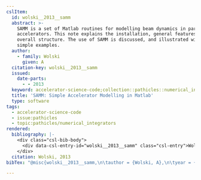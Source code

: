 ```yaml
---
cslItem:
  id: wolski__2013__samm
  abstract: >-
    SAMM is a set of Matlab routines for modelling beam dynamics in particle
    accelerators. This note explains the installation, general features and
    overall structure. The use of SAMM is discussed, and illustrated with some
    simple examples.
  author:
    - family: Wolski
      given: A
  citation-key: wolski__2013__samm
  issued:
    date-parts:
      - - 2013
  keyword: accelerator-science-code;collection::pathicles::numerical_integrators
  title: 'SAMM: Simple Accelerator Modelling in Matlab'
  type: software
tags:
  - accelerator-science-code
  - issue:pathicles
  - topic:pathicles/numerical_integrators
rendered:
  bibliography: |-
    <div class="csl-bib-body">
      <div data-csl-entry-id="wolski__2013__samm" class="csl-entry">Wolski, A. 2013 <i>SAMM: Simple Accelerator Modelling in Matlab</i>.</div>
    </div>
  citation: Wolski, 2013
bibTex: "@misc{wolski__2013__samm,\n\tauthor = {Wolski, A},\n\tyear = {2013},\n\ttitle = {SAMM: Simple {Accelerator} {Modelling} in {Matlab}},\n}\n\n"

---
```

